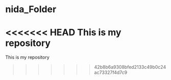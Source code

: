 # nida_Folder
<<<<<<< HEAD
This is my repository
=======
This is my repository
>>>>>>> 42b8b6a9308bfed2133c49b0c24ac73327f4d7c9
